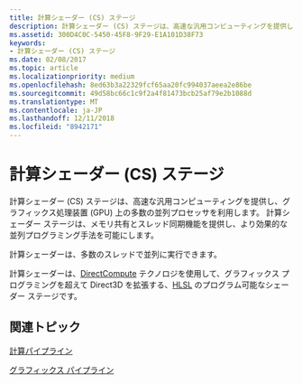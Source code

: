 ```yaml
---
title: 計算シェーダー (CS) ステージ
description: 計算シェーダー (CS) ステージは、高速な汎用コンピューティングを提供し、グラフィックス処理装置 (GPU) 上の多数の並列プロセッサを利用します。
ms.assetid: 300D4C0C-5450-45F8-9F29-E1A101D38F73
keywords:
- 計算シェーダー (CS) ステージ
ms.date: 02/08/2017
ms.topic: article
ms.localizationpriority: medium
ms.openlocfilehash: 8ed63b3a22329fcf65aa20fc994037aeea2e86be
ms.sourcegitcommit: 49d58bc66c1c9f2a4f81473bcb25af79e2b1088d
ms.translationtype: MT
ms.contentlocale: ja-JP
ms.lasthandoff: 12/11/2018
ms.locfileid: "8942171"
---
```

# <a name="compute-shader-cs-stage"></a>計算シェーダー (CS) ステージ


計算シェーダー (CS) ステージは、高速な汎用コンピューティングを提供し、グラフィックス処理装置 (GPU) 上の多数の並列プロセッサを利用します。 計算シェーダー ステージは、メモリ共有とスレッド同期機能を提供し、より効果的な並列プログラミング手法を可能にします。

計算シェーダーは、多数のスレッドで並列に実行できます。

計算シェーダーは、[DirectCompute](http://go.microsoft.com/fwlink/p/?linkid=209544) テクノロジを使用して、グラフィックス プログラミングを超えて Direct3D を拡張する、[HLSL](https://msdn.microsoft.com/library/windows/desktop/bb509561) のプログラム可能なシェーダー ステージです。

## <a name="span-idrelated-topicsspanrelated-topics"></a><span id="related-topics"></span>関連トピック


[計算パイプライン](compute-pipeline.md)

[グラフィックス パイプライン](graphics-pipeline.md)

 

 




